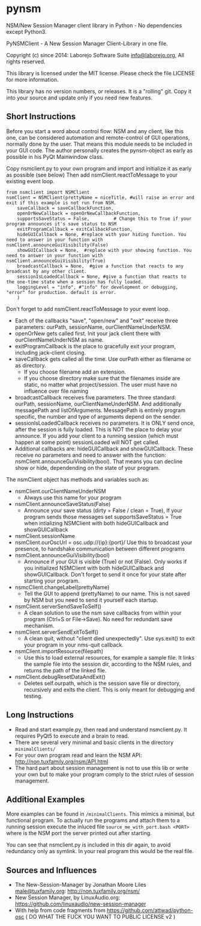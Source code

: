 # pynsm
NSM/New Session Manager client library in Python - No dependencies except Python3.

PyNSMClient -  A New Session Manager Client-Library in one file.

Copyright (c) since 2014: Laborejo Software Suite <info@laborejo.org>, All rights reserved.

This library is licensed under the MIT license. Please check the file LICENSE for more information.

This library has no version numbers, or releases. It is a "rolling" git. Copy it into your source and update only if you need new features.

## Short Instructions
Before you start a word about control flow: NSM and any client, like this one, can be
considered automation and remote-control of GUI operations, normally done by the user. That means
this module needs to be included in your GUI code. The author personally creates the pynsm-object
as early as possible in his PyQt Mainwindow class.

Copy nsmclient.py to your own program and import and initialize it as early as possible (see below)
Then add nsmClient.reactToMessage to your existing event loop.

    from nsmclient import NSMClient
    nsmClient = NSMClient(prettyName = niceTitle, #will raise an error and exit if this example is not run from NSM.
        saveCallback = saveCallbackFunction,
        openOrNewCallback = openOrNewCallbackFunction,
        supportsSaveStatus = False,         # Change this to True if your program announces it's save status to NSM
        exitProgramCallback = exitCallbackFunction,
        hideGUICallback = None, #replace with your hiding function. You need to answer in your function with nsmClient.announceGuiVisibility(False)
        showGUICallback = None,  #replace with your showing function. You need to answer in your function with nsmClient.announceGuiVisibility(True)
        broadcastCallback = None,  #give a function that reacts to any broadcast by any other client.
        sessionIsLoadedCallback = None, #give a function that reacts to the one-time state when a session has fully loaded.
        loggingLevel = "info", #"info" for development or debugging, "error" for production. default is error.
        )


Don't forget to add nsmClient.reactToMessage to your event loop.

* Each of the callbacks "save", "open/new" and "exit" receive three parameters: ourPath, sessionName, ourClientNameUnderNSM.
* openOrNew gets called first. Init your jack client there with ourClientNameUnderNSM as name.
* exitProgramCallback is the place to gracefully exit your program, including jack-client closing.
* saveCallback gets called all the time. Use ourPath either as filename or as directory.
    * If you choose filename add an extension.
    * If you choose directory make sure that the filenames inside are static, no matter what project/session. The user must have no influence over file naming
* broadcastCallback receives five parameters. The three standard: ourPath, sessionName, ourClientNameUnderNSM. And additionally messagePath and listOfArguments. MessagePath is entirely program specific, the number and type of arguments depend on the sender.
* sessionIsLoadedCallback receives no parameters. It is ONLY send once, after the session is fully loaded. This is NOT the place to delay your announce. If you add your client to a running session (which must happen at some point) sessionLoaded will NOT get called.
* Additional callbacks are: hideGUICallback and showGUICallback. These receive no parameters and need to answer with the function: nsmClient.announceGuiVisibility(bool). That means you can decline show or hide, dependending on the state of your program.

The nsmClient object has methods and variables such as:

* nsmClient.ourClientNameUnderNSM
  * Always use this name for your program
* nsmClient.announceSaveStatus(False)
  * Announce your save status (dirty = False / clean = True), If your program sends those messages set supportsSaveStatus = True when intializing NSMClient with both hideGUICallback and showGUICallback
* nsmClient.sessionName
* nsmClient.ourOscUrl = osc.udp://{ip}:{port}/  Use this to broadcast your presence, to handshake communication between different programs
* nsmClient.announceGuiVisibility(bool)
  * Announce if your GUI is visible (True) or not (False). Only works if you initialized NSMClient with both hideGUICallback and showGUICallback. Don't forget to send it once for your state after starting your program.
* nsmcClient.changeLabel(prettyName)
  * Tell the GUI to append (prettyName) to our name. This is not saved by NSM but you need to send it yourself each startup.
* nsmClient.serverSendSaveToSelf()
  * A clean solution to use the nsm save callbacks from within your program (Ctrl+S or File->Save). No need for redundant save mechanism.
* nsmClient.serverSendExitToSelf()
  * A clean quit, without "client died unexpectedly". Use sys.exit() to exit your program in your nms-quit callback.
* nsmClient.importResource(filepath)
  * Use this to load external resources, for example a sample file. It links the sample file into the session dir, according to the NSM rules, and returns the path of the linked file.
* nsmClient.debugResetDataAndExit()
  * Deletes self.ourpath, which is the session save file or directory, recursively and exits the client. This is only meant for debugging and testing.

## Long Instructions
* Read and start example.py, then read and understand nsmclient.py. It requires PyQt5 to execute and a brain to read.
* There are several very minimal and basic clients in the directory `minimalClients/`
* For your own program read and learn the NSM API: http://non.tuxfamily.org/nsm/API.html
* The hard part about session management is not to use this lib or write your own but to make your program comply to the strict rules of session management.

## Additional Examples
More examples can be found in `/minimalClients`. This mimics a minimal, but functional program.
To actually run the programs and attach them to a running session execute the inluced file `source_me_with_port.bash <PORT>`
where <PORT> is the NSM port the server printed out after starting.

You can see that nsmclient.py is included in this dir again, to avoid redundancy only as symlink.
In your real program this would be the real file.

## Sources and Influences
* The New-Session-Manager by Jonathan Moore Liles <male@tuxfamily.org>: http://non.tuxfamily.org/nsm/
* New Session Manager, by LinuxAudio.org: https://github.com/linuxaudio/new-session-manager
* With help from code fragments from https://github.com/attwad/python-osc ( DO WHAT THE FUCK YOU WANT TO PUBLIC LICENSE v2 )
